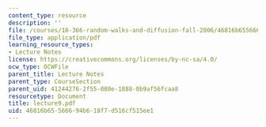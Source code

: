 ```yaml
---
content_type: resource
description: ''
file: /courses/18-366-random-walks-and-diffusion-fall-2006/46816b65566694b618f7d516cf515ee1_lecture9.pdf
file_type: application/pdf
learning_resource_types:
- Lecture Notes
license: https://creativecommons.org/licenses/by-nc-sa/4.0/
ocw_type: OCWFile
parent_title: Lecture Notes
parent_type: CourseSection
parent_uid: 41244276-2f55-080e-1888-0b9af56fcaa8
resourcetype: Document
title: lecture9.pdf
uid: 46816b65-5666-94b6-18f7-d516cf515ee1
---
```

